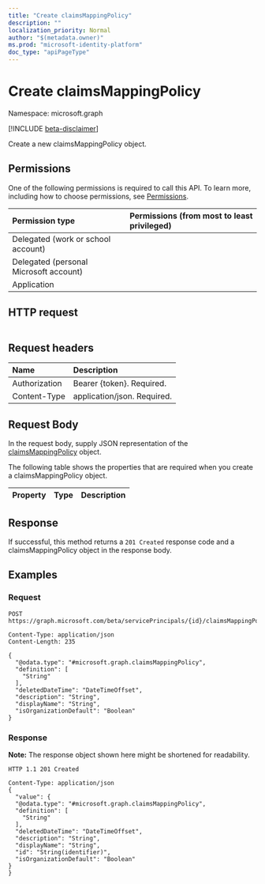 ```yaml
---
title: "Create claimsMappingPolicy"
description: ""
localization_priority: Normal
author: "$(metadata.owner)"
ms.prod: "microsoft-identity-platform"
doc_type: "apiPageType"
---
```


# Create claimsMappingPolicy

Namespace: microsoft.graph

[!INCLUDE [beta-disclaimer](../../includes/beta-disclaimer.md)]

Create a new claimsMappingPolicy object.

## Permissions

One of the following permissions is required to call this API. To learn more, including how to choose permissions, see [Permissions](/graph/permissions-reference).

| Permission type                        | Permissions (from most to least privileged) |
| :------------------------------------- | :------------------------------------------ |
| Delegated (work or school account)     |                                             |
| Delegated (personal Microsoft account) |                                             |
| Application                            |                                             |

## HTTP request

<!-- {
  "blockType": "ignored"
}
-->

```http

```

## Request headers

| Name          | Description                 |
| :------------ | :-------------------------- |
| Authorization | Bearer {token}. Required.   |
| Content-Type  | application/json. Required. |

## Request Body

In the request body, supply JSON representation of the [claimsMappingPolicy](../resources/-claimsmappingpolicy.md) object.

<!-- Actions and Functions -->

<!-- CRUD Methods -->

The following table shows the properties that are required when you create a claimsMappingPolicy object.

| Property | Type | Description |
| :------- | :--- | :---------- |

## Response

If successful, this method returns a `201 Created` response code and a claimsMappingPolicy object in the response body.

## Examples

### Request

<!-- {
  "blockType": "request",
  "name": "create_claimsmappingpolicy"
}
-->

```http
POST https://graph.microsoft.com/beta/servicePrincipals/{id}/claimsMappingPolicies/{id}

Content-Type: application/json
Content-Length: 235

{
  "@odata.type": "#microsoft.graph.claimsMappingPolicy",
  "definition": [
    "String"
  ],
  "deletedDateTime": "DateTimeOffset",
  "description": "String",
  "displayName": "String",
  "isOrganizationDefault": "Boolean"
}

```

### Response

**Note:** The response object shown here might be shortened for readability.

<!-- {
  "blockType": "response",
  "truncated": true,
  "@odata.type": "Microsoft.DirectoryServices.claimsMappingPolicy"
}
-->

```http
HTTP 1.1 201 Created

Content-Type: application/json
{
  "value": {
  "@odata.type": "#microsoft.graph.claimsMappingPolicy",
  "definition": [
    "String"
  ],
  "deletedDateTime": "DateTimeOffset",
  "description": "String",
  "displayName": "String",
  "id": "String(identifier)",
  "isOrganizationDefault": "Boolean"
}
}

```
